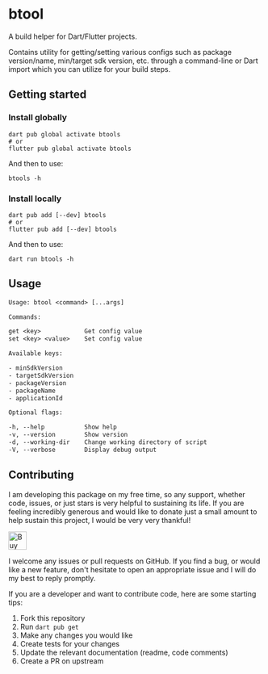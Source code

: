 # btool

A build helper for Dart/Flutter projects.

Contains utility for getting/setting various configs such as package version/name, min/target sdk
version, etc. through a command-line or Dart import which you can utilize for your build steps.

## Getting started

### Install globally

```shell
dart pub global activate btools
# or
flutter pub global activate btools
```

And then to use:

```shell
btools -h
```

### Install locally

```shell
dart pub add [--dev] btools
# or
flutter pub add [--dev] btools
```

And then to use:

```shell
dart run btools -h
```

## Usage

```txt
Usage: btool <command> [...args]

Commands:

get <key>            Get config value
set <key> <value>    Set config value

Available keys:

- minSdkVersion
- targetSdkVersion
- packageVersion
- packageName
- applicationId

Optional flags:

-h, --help           Show help
-v, --version        Show version
-d, --working-dir    Change working directory of script
-V, --verbose        Display debug output
```

## Contributing

I am developing this package on my free time, so any support, whether code, issues, or just stars is
very helpful to sustaining its life. If you are feeling incredibly generous and would like to donate
just a small amount to help sustain this project, I would be very very thankful!

<a href='https://ko-fi.com/casraf' target='_blank'>
  <img height='36' style='border:0px;height:36px;'
    src='https://cdn.ko-fi.com/cdn/kofi1.png?v=3'
    alt='Buy Me a Coffee at ko-fi.com' />
</a>

I welcome any issues or pull requests on GitHub. If you find a bug, or would like a new feature,
don't hesitate to open an appropriate issue and I will do my best to reply promptly.

If you are a developer and want to contribute code, here are some starting tips:

1. Fork this repository
2. Run `dart pub get`
3. Make any changes you would like
4. Create tests for your changes
5. Update the relevant documentation (readme, code comments)
6. Create a PR on upstream

